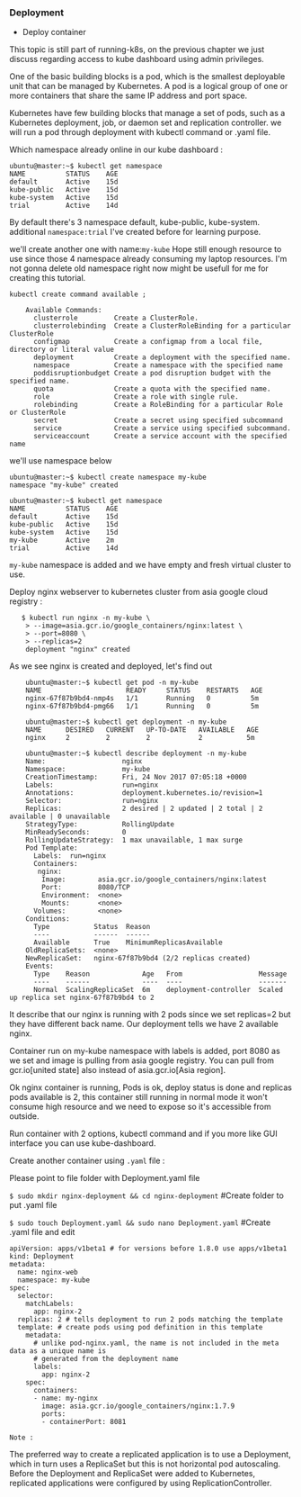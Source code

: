 
### Deployment

* Deploy container 


This topic is still part of running-k8s, on the previous chapter we just discuss regarding access to kube dashboard using admin privileges.

One of the basic building blocks is a pod, which is the smallest deployable unit that can be managed by Kubernetes. A pod is a logical group of one or more containers that share the same IP address and port space.

Kubernetes have few building blocks that manage a set of pods, such as a Kubernetes deployment, job, or daemon set and replication controller. we will run a pod through deployment with kubectl command or .yaml file.

Which namespace already online in our kube dashboard :

    ubuntu@master:~$ kubectl get namespace
    NAME          STATUS    AGE
    default       Active    15d
    kube-public   Active    15d
    kube-system   Active    15d
    trial         Active    14d

By default there's 3 namespace default, kube-public, kube-system. additional `namespace:trial` I've created before for learning purpose.

we'll create another one with name:`my-kube` Hope still enough resource to use since those 4 namespace already consuming my laptop resources. I'm not gonna delete old namespace right now might be usefull for me for creating this tutorial.


`kubectl create command available ;`

        Available Commands:
          clusterrole         Create a ClusterRole.
          clusterrolebinding  Create a ClusterRoleBinding for a particular ClusterRole
          configmap           Create a configmap from a local file, directory or literal value
          deployment          Create a deployment with the specified name.
          namespace           Create a namespace with the specified name
          poddisruptionbudget Create a pod disruption budget with the specified name.
          quota               Create a quota with the specified name.
          role                Create a role with single rule.
          rolebinding         Create a RoleBinding for a particular Role or ClusterRole
          secret              Create a secret using specified subcommand
          service             Create a service using specified subcommand.
          serviceaccount      Create a service account with the specified name
  
we'll use namespace below

```shell
ubuntu@master:~$ kubectl create namespace my-kube
namespace "my-kube" created
```

    ubuntu@master:~$ kubectl get namespace
    NAME          STATUS    AGE
    default       Active    15d
    kube-public   Active    15d
    kube-system   Active    15d
    my-kube       Active    2m
    trial         Active    14d
 
 `my-kube` namespace is added and we have empty and fresh virtual cluster to use.
 
Deploy nginx webserver to kubernetes cluster from asia google cloud registry :

       $ kubectl run nginx -n my-kube \
        > --image=asia.gcr.io/google_containers/nginx:latest \
        > --port=8080 \
        > --replicas=2
        deployment "nginx" created

As we see nginx is created and deployed, let's find out

        ubuntu@master:~$ kubectl get pod -n my-kube
        NAME                     READY     STATUS    RESTARTS   AGE
        nginx-67f87b9bd4-nmp4s   1/1       Running   0          5m
        nginx-67f87b9bd4-pmg66   1/1       Running   0          5m
        
        ubuntu@master:~$ kubectl get deployment -n my-kube
        NAME      DESIRED   CURRENT   UP-TO-DATE   AVAILABLE   AGE
        nginx     2         2         2            2           5m
        
        ubuntu@master:~$ kubectl describe deployment -n my-kube
        Name:                   nginx
        Namespace:              my-kube
        CreationTimestamp:      Fri, 24 Nov 2017 07:05:18 +0000
        Labels:                 run=nginx
        Annotations:            deployment.kubernetes.io/revision=1
        Selector:               run=nginx
        Replicas:               2 desired | 2 updated | 2 total | 2 available | 0 unavailable
        StrategyType:           RollingUpdate
        MinReadySeconds:        0
        RollingUpdateStrategy:  1 max unavailable, 1 max surge
        Pod Template:
          Labels:  run=nginx
          Containers:
           nginx:
            Image:        asia.gcr.io/google_containers/nginx:latest
            Port:         8080/TCP
            Environment:  <none>
            Mounts:       <none>
          Volumes:        <none>
        Conditions:
          Type           Status  Reason
          ----           ------  ------
          Available      True    MinimumReplicasAvailable
        OldReplicaSets:  <none>
        NewReplicaSet:   nginx-67f87b9bd4 (2/2 replicas created)
        Events:
          Type    Reason             Age   From                   Message
          ----    ------             ----  ----                   -------
          Normal  ScalingReplicaSet  6m    deployment-controller  Scaled up replica set nginx-67f87b9bd4 to 2

It describe that our nginx is running with 2 pods since we set replicas=2 but they have different back name. Our deployment tells we have 2 available nginx.

Container run on my-kube namespace with labels is added, port 8080 as we set and image is pulling from asia google registry.
You can pull from gcr.io[united state] also instead of asia.gcr.io[Asia region].

Ok nginx container is running, Pods is ok, deploy status is done and replicas pods available is 2, this container still running in normal mode it won't consume high resource and we need to expose so it's accessible from outside.

Run container with 2 options, kubectl command and if you more like GUI interface you can use kube-dashboard. 

Create another container using `.yaml` file :

Please point to file folder with Deployment.yaml file 



`$ sudo mkdir nginx-deployment && cd nginx-deployment`      #Create folder to put .yaml file

`$ sudo touch Deployment.yaml && sudo nano Deployment.yaml`     #Create .yaml file and edit


```shell
apiVersion: apps/v1beta1 # for versions before 1.8.0 use apps/v1beta1
kind: Deployment
metadata:
  name: nginx-web
  namespace: my-kube
spec:
  selector:
    matchLabels:
      app: nginx-2
  replicas: 2 # tells deployment to run 2 pods matching the template
  template: # create pods using pod definition in this template
    metadata:
      # unlike pod-nginx.yaml, the name is not included in the meta data as a unique name is
      # generated from the deployment name
      labels:
        app: nginx-2
    spec:
      containers:
      - name: my-nginx
        image: asia.gcr.io/google_containers/nginx:1.7.9
        ports:
        - containerPort: 8081
```







`Note :`

The preferred way to create a replicated application is to use a Deployment, which in turn uses a ReplicaSet but this is not horizontal pod autoscaling. Before the Deployment and ReplicaSet were added to Kubernetes, replicated applications were configured by using ReplicationController.





